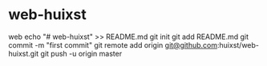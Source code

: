 # web-huixst
web 
echo "# web-huixst" >> README.md
git init
git add README.md
git commit -m "first commit"
git remote add origin git@github.com:huixst/web-huixst.git
git push -u origin master
